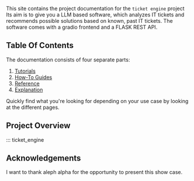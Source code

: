 This site contains the project documentation for the
`ticket engine` project 
Its aim is to give you a LLM based software, which analyzes IT tickets 
and recommends possible solutions based on known, past IT tickets. The
software comes with a gradio frontend and a FLASK REST API.

## Table Of Contents

The documentation consists of four separate parts:

1. [Tutorials](tutorials.md)
2. [How-To Guides](how-to-guides.md)
3. [Reference](reference.md)
4. [Explanation](explanation.md)

Quickly find what you're looking for depending on
your use case by looking at the different pages.

## Project Overview

::: ticket_engine

## Acknowledgements

I want to thank aleph alpha for the opportunity to present this show case.